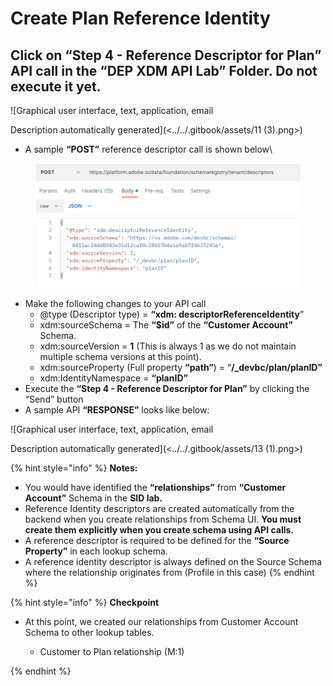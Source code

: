 # Create Plan Reference Identity

## **Click on “Step 4 - Reference Descriptor for Plan”** API call in the **“DEP XDM API Lab”** Folder. **Do not execute it yet.**

![Graphical user interface, text, application, email

Description automatically generated](<../../.gitbook/assets/11 (3).png>)

* A sample **“POST”** reference descriptor call is shown below\


<figure><img src="../../.gitbook/assets/Plan reference Identity POST.png" alt=""><figcaption></figcaption></figure>

* Make the following changes to your API call
  * @type (Descriptor type) = **“xdm: descriptorReferenceIdentity**”
  * xdm:sourceSchema = The **“$id”** of the **“Customer Account”** Schema.
  * xdm:sourceVersion = **1** (This is always 1 as we do not maintain multiple schema versions at this point).
  * xdm:sourceProperty (Full property **“path”**) = “**/\_devbc/plan/planID”**
  * xdm:IdentityNamespace = **“planID”**
* Execute the **“Step 4 - Reference Descriptor for Plan”** by clicking the “Send” button
* A sample API **“RESPONSE”** looks like below:

![Graphical user interface, text, application, email

Description automatically generated](<../../.gitbook/assets/13 (1).png>)

{% hint style="info" %}
**Notes:**

* You would have identified the **“relationships”** from **“Customer Account”** Schema in the **SID lab.**
* Reference Identity descriptors are created automatically from the backend when you create relationships from Schema UI. **You must create them explicitly when you create schema using API calls.**
* A reference descriptor is required to be defined for the **“Source Property”** in each lookup schema.
* A reference identity descriptor is always defined on the Source Schema where the relationship originates from (Profile in this case)
{% endhint %}

{% hint style="info" %}
**Checkpoint**

*   At this point, we created our relationships from Customer Account Schema to other lookup tables.

    * Customer to Plan relationship (M:1)&#x20;


{% endhint %}

